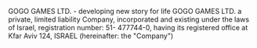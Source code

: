 GOGO GAMES LTD. - developing new story for life GOGO GAMES LTD. a private, limited liability Company, incorporated and existing under the laws of Israel, registration number: 51- 477744-0, having its registered office at Kfar Aviv 124, ISRAEL (hereinafter: the "Company")
